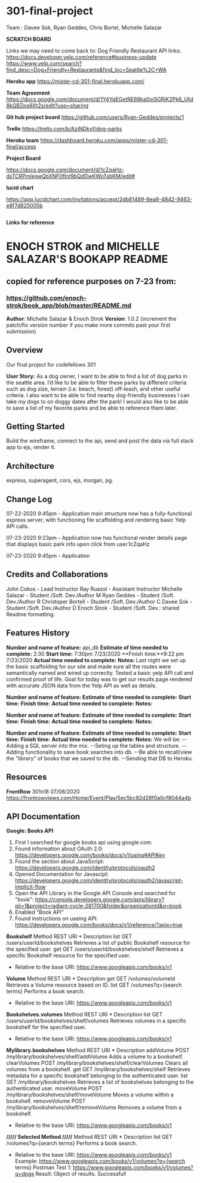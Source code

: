 # 301-final-project
Team :  Davee Sok, Ryan Geddes, Chris Bortel, Michelle Salazar

**SCRATCH BOARD**

Links we may need to come back to:
Dog Friendly Restaurant API links:
https://docs.developer.yelp.com/reference#business-update
https://www.yelp.com/search?find_desc=Dog+Friendly+Restaurants&find_loc=Seattle%2C+WA


**Heroku app**
https://mister-cd-301-final.herokuapp.com/

**Team Agreement**
https://docs.google.com/document/d/1Y4YqEGetRE68ka0oiSGRjK2Pk6_ijXd8kQBZpq8Xt2s/edit?usp=sharing

**Git hub project board**
https://github.com/users/Ryan-Geddes/projects/1

**Trello** 
https://trello.com/b/AziNDkvf/dog-parks

**Heroku team**
https://dashboard.heroku.com/apps/mister-cd-301-final/access

**Project Board**

https://docs.google.com/document/d/1cZqaHz-dsTCRPmIejseQbXNF0flnt9bQdDwKWoTsbKM/edit#

**lucid chart**

https://app.lucidchart.com/invitations/accept/2db81489-8ea8-4842-9463-e8f7d825005b

<img src=''>

**Links for reference**


# ENOCH STROK and MICHELLE SALAZAR'S BOOKAPP README 
## copied for reference purposes on 7-23 from:
### https://github.com/enoch-strok/book_app/blob/master/README.md

**Author**: Michelle Salazar & Enoch Strok
**Version**: 1.0.2 (increment the patch/fix version number if you make more commits past your first submission)

## Overview
Our final project for codefellows 301 

**User Story:** As a dog owner, I want to be able to find a list of dog parks in the seattle area.  I’d like to be able to filter these parks by different criteria such as dog size, terrain (i.e. beach, forest) off-leash, and other useful criteria.  I also want to be able to find nearby dog-friendly businesses I can take my dogs to on doggy dates after the park!  I would also like to be able to save a list of my favorite parks and be able to reference them later.  

## Getting Started
Build the wireframe, connect to the api, send and post the data via full stack app to ejs, render it.

## Architecture
express, superagent, cors, ejs, morgan, pg.

## Change Log
07-22-2020 9:45pm - Application main structure now has a fully-functional express server, with functioning file scaffolding and rendering basic Yelp API calls.

07-23-2020 9:23pm - Application now has functional render details page that displays basic park info upon click from user.1cZqaHz


07-23-2020 9:45pm - Application 

## Credits and Collaborations
John Cokos - Lead Instructor
Ray Ruazol - Assistant Instructor
Michelle Salazar - Student /Soft. Dev./Author M
Ryan Geddes - Student /Soft. Dev./Author R
Christoper Bortell - Student /Soft. Dev./Author C
Davee Sok - Student /Soft. Dev./Author D
Enoch Strok - Student /Soft. Dev.: shared Readme formatting.


## Features History ##
**Number and name of feature:** api_db
**Estimate of time needed to complete:** 2:30
**Start time:** 7:30pm 7/23/2020
**Finish time:**9:22 pm 7/23/2020
**Actual time needed to complete:**
**Notes:** Last night we set up the basic scaffolding for our site and made sure all the routes were semantically named and wired up correctly.  Tested a basic yelp API call and confirmed proof of life.  Goal for today was to get our results page rendered with accurate JSON data from the Yelp API as well as details.

**Number and name of feature:** 
**Estimate of time needed to complete:** 
**Start time:** 
**Finish time:** 
**Actual time needed to complete:** 
**Notes:** 

**Number and name of feature:** 
**Estimate of time needed to complete:** 
**Start time:** 
**Finish time:**
**Actual time needed to complete:**
**Notes:** 

**Number and name of feature:** 
**Estimate of time needed to complete:** 
**Start time:** 
**Finish time:** 
**Actual time needed to complete:**
**Notes:** We will be: 
--Adding a SQL server into the mix.
--Seting up the tables and structure.
--Adding functionality to save book searches into db.
--Be able to recall/view the "library" of books that we saved to the db.
--Sending that DB to Heroku.



## Resources
**FrontRow** 
301n18
07/08/2020
https://frontrowviews.com/Home/Event/Play/5ec5bc82d28f0a0cf8044a4b



## API Documentation
**Google: Books API**
1. First I searched for google books api using google.com.
2. Found information about OAuth 2.0: https://developers.google.com/books/docs/v1/using#APIKey
3. Found the section about JavaScript: https://developers.google.com/identity/protocols/oauth2
4. Opened Documentation for Javascipt: https://developers.google.com/identity/protocols/oauth2/javascript-implicit-flow
5. Open the API Library in the Google API Console and searched for "book": https://console.developers.google.com/apis/library?pli=1&project=radiant-cycle-281700&folder&organizationId&q=book
6. Enabled "Book API"
7. Found instructions on useing API: https://developers.google.com/books/docs/v1/reference/?apix=true

**Bookshelf**
Method	        REST    URI *	                                    Description
list	        GET     /users/userId/bookshelves	                Retrieves a list of public Bookshelf resource for the specified user.
get	            GET     /users/userId/bookshelves/shelf	            Retrieves a specific Bookshelf resource for the specified user.
* Relative to the base URI: https://www.googleapis.com/books/v1

**Volume**
Method	        REST    URI *	                                    Description
get	            GET     /volumes/volumeId	                        Retrieves a Volume resource based on ID.
list	        GET     /volumes?q={search terms}	                Performs a book search.
* Relative to the base URI: https://www.googleapis.com/books/v1

**Bookshelves.volumes**
Method	        REST    URI *	                                    Description
list	        GET     /users/userId/bookshelves/shelf/volumes	Retrieves volumes in a specific bookshelf for the specified user.
* Relative to the base URI: https://www.googleapis.com/books/v1

**Mylibrary.bookshelves**
Method	        REST    URI *	                                    Description
addVolume	    POST    /mylibrary/bookshelves/shelf/addVolume	    Adds a volume to a bookshelf.
clearVolumes	POST    /mylibrary/bookshelves/shelf/clearVolumes	Clears all volumes from a bookshelf.
get	            GET     /mylibrary/bookshelves/shelf	            Retrieves metadata for a specific bookshelf belonging to the authenticated user.
list	        GET     /mylibrary/bookshelves	                    Retrieves a list of bookshelves belonging to the authenticated user.
moveVolume	    POST    /mylibrary/bookshelves/shelf/moveVolume	    Moves a volume within a bookshelf.
removeVolume	POST    /mylibrary/bookshelves/shelf/removeVolume	Removes a volume from a bookshelf.
* Relative to the base URI: https://www.googleapis.com/books/v1

**///// Selected Method /////**
Method	        REST    URI *	                                    Description
list	        GET     /volumes?q={search terms}	                Performs a book search.
* Relative to the base URI: https://www.googleapis.com/books/v1
Example: https://www.googleapis.com/books/v1/volumes?q={search terms}
Postman Test 1: https://www.googleapis.com/books/v1/volumes?q=dogs
Result: Object of results. Successful!